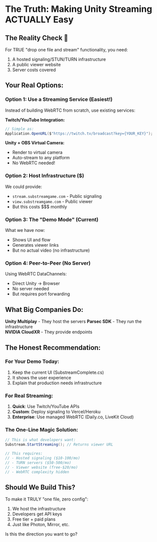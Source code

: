 # The Truth: Making Unity Streaming ACTUALLY Easy

## The Reality Check 🤔

For TRUE "drop one file and stream" functionality, you need:
1. A hosted signaling/STUN/TURN infrastructure
2. A public viewer website
3. Server costs covered

## Your Real Options:

### Option 1: Use a Streaming Service (Easiest!)
Instead of building WebRTC from scratch, use existing services:

**Twitch/YouTube Integration:**
```csharp
// Simple as:
Application.OpenURL($"https://twitch.tv/broadcast?key={YOUR_KEY}");
```

**Unity + OBS Virtual Camera:**
- Render to virtual camera
- Auto-stream to any platform
- No WebRTC needed!

### Option 2: Host Infrastructure ($)
We could provide:
- `stream.substreamgame.com` - Public signaling
- `view.substreamgame.com` - Public viewer
- But this costs $$$ monthly

### Option 3: The "Demo Mode" (Current)
What we have now:
- Shows UI and flow
- Generates viewer links
- But no actual video (no infrastructure)

### Option 4: Peer-to-Peer (No Server)
Using WebRTC DataChannels:
- Direct Unity → Browser
- No server needed
- But requires port forwarding

## What Big Companies Do:

**Unity Multiplay** - They host the servers
**Parsec SDK** - They run the infrastructure  
**NVIDIA CloudXR** - They provide endpoints

## The Honest Recommendation:

### For Your Demo Today:
1. Keep the current UI (SubstreamComplete.cs)
2. It shows the user experience
3. Explain that production needs infrastructure

### For Real Streaming:
1. **Quick**: Use Twitch/YouTube APIs
2. **Custom**: Deploy signaling to Vercel/Heroku
3. **Enterprise**: Use managed WebRTC (Daily.co, LiveKit Cloud)

### The One-Line Magic Solution:
```csharp
// This is what developers want:
Substream.StartStreaming(); // Returns viewer URL

// This requires:
// - Hosted signaling ($10-100/mo)
// - TURN servers ($50-500/mo)  
// - Viewer website (free-$20/mo)
// - WebRTC complexity hidden
```

## Should We Build This?

To make it TRULY "one file, zero config":
1. We host the infrastructure
2. Developers get API keys
3. Free tier + paid plans
4. Just like Photon, Mirror, etc.

Is this the direction you want to go?
